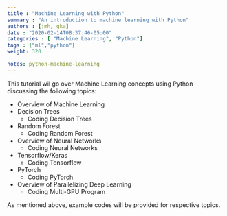 ```yaml
---
title : "Machine Learning with Python"
summary : "An introduction to machine learning with Python"
authors : [jmh, gka]
date : "2020-02-14T08:37:46-05:00"
categories : [ "Machine Learning", "Python"]
tags : ["ml","python"]
weight: 320

notes: python-machine-learning
---
```


This tutorial wil go over Machine Learning concepts using Python discussing the following topics: 
* Overview of Machine Learning
* Decision Trees
    * Coding Decision Trees
* Random Forest
    * Coding Random Forest
* Overview of Neural Networks
    * Coding Neural Networks
* Tensorflow/Keras
    * Coding Tensorflow
* PyTorch
    * Coding PyTorch
* Overview of Parallelizing Deep Learning
    * Coding Multi-GPU Program

As mentioned above, example codes will be provided for respective topics.
